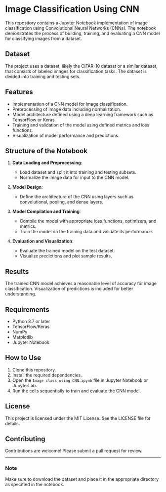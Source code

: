 # Image Classification Using CNN

This repository contains a Jupyter Notebook implementation of image classification using Convolutional Neural Networks (CNNs). The notebook demonstrates the process of building, training, and evaluating a CNN model for classifying images from a dataset.

## Dataset
The project uses a dataset, likely the CIFAR-10 dataset or a similar dataset, that consists of labeled images for classification tasks. The dataset is divided into training and testing sets.

## Features
- Implementation of a CNN model for image classification.
- Preprocessing of image data including normalization.
- Model architecture defined using a deep learning framework such as TensorFlow or Keras.
- Training and validation of the model using defined metrics and loss functions.
- Visualization of model performance and predictions.

## Structure of the Notebook
1. **Data Loading and Preprocessing**:
    - Load dataset and split it into training and testing subsets.
    - Normalize the image data for input to the CNN model.

2. **Model Design**:
    - Define the architecture of the CNN using layers such as convolutional, pooling, and dense layers.

3. **Model Compilation and Training**:
    - Compile the model with appropriate loss functions, optimizers, and metrics.
    - Train the model on the training data and validate its performance.

4. **Evaluation and Visualization**:
    - Evaluate the trained model on the test dataset.
    - Visualize predictions and plot sample results.

## Results
The trained CNN model achieves a reasonable level of accuracy for image classification. Visualization of predictions is included for better understanding.

## Requirements
- Python 3.7 or later
- TensorFlow/Keras
- NumPy
- Matplotlib
- Jupyter Notebook

## How to Use
1. Clone this repository.
2. Install the required dependencies.
3. Open the `Image class using CNN.ipynb` file in Jupyter Notebook or JupyterLab.
4. Run the cells sequentially to train and evaluate the CNN model.

## License
This project is licensed under the MIT License. See the LICENSE file for details.

## Contributing
Contributions are welcome! Please submit a pull request for review.

---

### Note
Make sure to download the dataset and place it in the appropriate directory as specified in the notebook.
